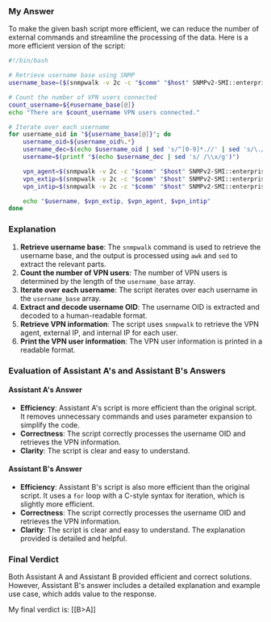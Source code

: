 
### My Answer

To make the given bash script more efficient, we can reduce the number of external commands and streamline the processing of the data. Here is a more efficient version of the script:

```bash
#!/bin/bash

# Retrieve username base using SNMP
username_base=($(snmpwalk -v 2c -c "$comm" "$host" SNMPv2-SMI::enterprises.9.9.392.1.3.21.1.20 | awk -F"SNMPv2-SMI::enterprises.9.9.392.1.3.21.1.20." '{print $2}' | awk -F" " '{print $1}' | sed 's#[^.]*$##'))

# Count the number of VPN users connected
count_username=${#username_base[@]}
echo "There are $count_username VPN users connected."

# Iterate over each username
for username_oid in "${username_base[@]}"; do
    username_oid=${username_oid%.*}
    username_dec=$(echo $username_oid | sed 's/^[0-9]*.//' | sed 's/\./ /g')
    username=$(printf "$(echo $username_dec | sed 's/ /\\x/g')")

    vpn_agent=$(snmpwalk -v 2c -c "$comm" "$host" SNMPv2-SMI::enterprises.9.9.392.1.3.21.1.18.${username_oid} | awk -F"STRING: " '{print $2}' | head -1)
    vpn_extip=$(snmpwalk -v 2c -c "$comm" "$host" SNMPv2-SMI::enterprises.9.9.392.1.3.21.1.10.${username_oid} | awk -F"STRING: " '{print $2}' | head -1)
    vpn_intip=$(snmpwalk -v 2c -c "$comm" "$host" SNMPv2-SMI::enterprises.9.9.392.1.3.21.1.8.${username_oid} | awk -F"STRING: " '{print $2}' | tail -1)

    echo "$username, $vpn_extip, $vpn_agent, $vpn_intip"
done
```

### Explanation

1. **Retrieve username base**: The `snmpwalk` command is used to retrieve the username base, and the output is processed using `awk` and `sed` to extract the relevant parts.
2. **Count the number of VPN users**: The number of VPN users is determined by the length of the `username_base` array.
3. **Iterate over each username**: The script iterates over each username in the `username_base` array.
4. **Extract and decode username OID**: The username OID is extracted and decoded to a human-readable format.
5. **Retrieve VPN information**: The script uses `snmpwalk` to retrieve the VPN agent, external IP, and internal IP for each user.
6. **Print the VPN user information**: The VPN user information is printed in a readable format.

### Evaluation of Assistant A's and Assistant B's Answers

#### Assistant A's Answer

- **Efficiency**: Assistant A's script is more efficient than the original script. It removes unnecessary commands and uses parameter expansion to simplify the code.
- **Correctness**: The script correctly processes the username OID and retrieves the VPN information.
- **Clarity**: The script is clear and easy to understand.

#### Assistant B's Answer

- **Efficiency**: Assistant B's script is also more efficient than the original script. It uses a `for` loop with a C-style syntax for iteration, which is slightly more efficient.
- **Correctness**: The script correctly processes the username OID and retrieves the VPN information.
- **Clarity**: The script is clear and easy to understand. The explanation provided is detailed and helpful.

### Final Verdict

Both Assistant A and Assistant B provided efficient and correct solutions. However, Assistant B's answer includes a detailed explanation and example use case, which adds value to the response.

My final verdict is: [[B>A]]